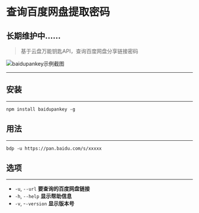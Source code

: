 # 查询百度网盘提取密码

## 长期维护中……

> 基于云盘万能钥匙API，查询百度网盘分享链接密码

![baidupankey示例截图](https://raw.githubusercontent.com/my-milk/baidupankey/master/example.png)

---


## 安装

---

```
npm install baidupankey -g
```

## 用法

---

```
bdp -u https://pan.baidu.com/s/xxxxx
```

## 选项

---

-  `-u`, `--url`      **要查询的百度网盘链接**
-  `-h`, `--help`     **显示帮助信息**
-  `-v`, -`-version`  **显示版本号**


